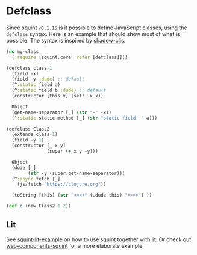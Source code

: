 # Defclass

Since squint `v0.1.15` is it possible to define JavaScript classes, using the
`defclass` syntax.  Here is an example that should show most of what is
possible. The syntax is inspired by
[shadow-cljs](https://clojureverse.org/t/modern-js-with-cljs-class-and-template-literals/7450).

``` clojure
(ns my-class
  (:require [squint.core :refer [defclass]]))

(defclass class-1
  (field -x)
  (field -y :dude) ;; default
  (^:static field a)
  (^:static field b :dude) ;; default
  (constructor [this x] (set! -x x))

  Object
  (get-name-separator [_] (str "-" -x))
  (^:static static-method [_] (str "static field: " a)))

(defclass Class2
  (extends class-1)
  (field -y 1)
  (constructor [_ x y]
               (super (+ x y -y)))

  Object
  (dude [_]
        (str -y (super.get-name-separator)))
  (^:async fetch [_]
    (js/fetch "https://clojure.org"))

  (toString [this] (str "<<<<" (.dude this) ">>>>") ))

(def c (new Class2 1 2))
```

## Lit

See [squint-lit-example](https://github.com/squint-cljs/squint-lit-example/blob/main/my_element.cljs) on how to use squint together with [lit](https://lit.dev/).
Or check out [web-components-squint](https://github.com/shvets-sergey/web-components-squint) for a more elaborate example.
